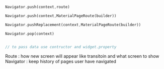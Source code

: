 ```dart

Navigator.push(context,route)

Navigator.push(context,MaterialPageRoute(builder))

Navigator.pushReplacement(context,MaterialPageRoute(builder))

Navigator.pop(context)


// to pass data use contructor and widget.property
```

Route : how new screen will appear like transitoin and what screen to show 
Navigator : keep history of pages user have navigated 